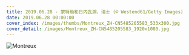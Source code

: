 ```yaml
---
title: 2019.06.28 - 蒙特勒和日内瓦湖，瑞士 (© Westend61/Getty Images)
date: 2019.06.28 00:00:00
cover_index: /images/thumbs/Montreux_ZH-CN5485205583_533x300.jpg
cover_detail: /images/Montreux_ZH-CN5485205583_1920x1080.jpg
---
```


![Montreux](/images/Montreux_ZH-CN5485205583_1920x1080.jpg)
